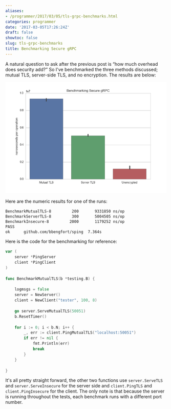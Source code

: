 ```yaml
---
aliases:
- /programmer/2017/03/05/tls-grpc-benchmarks.html
categories: programmer
date: '2017-03-05T17:26:24Z'
draft: false
showtoc: false
slug: tls-grpc-benchmarks
title: Benchmarking Secure gRPC
---
```


A natural question to ask after the previous post is &ldquo;how much overhead does security add?&rdquo; So I've benchmarked the three methods discussed; mutual TLS, server-side TLS, and no encryption. The results are below:

[![Secure gRPC Benchmarks](/images/2017-03-05-benchmark.png)](/images/2017-03-05-benchmark.png)

Here are the numeric results for one of the runs:

```
BenchmarkMutualTLS-8   	     200	   9331850 ns/op
BenchmarkServerTLS-8   	     300	   5004505 ns/op
BenchmarkInsecure-8    	    2000	   1179252 ns/op
PASS
ok  	github.com/bbengfort/sping	7.364s
```

Here is the code for the benchmarking for reference:

```go
var (
	server *PingServer
	client *PingClient
)

func BenchmarkMutualTLS(b *testing.B) {

	logmsgs = false
	server = NewServer()
	client = NewClient("tester", 100, 8)

	go server.ServeMutualTLS(50051)
	b.ResetTimer()

	for i := 0; i < b.N; i++ {
		_, err := client.PingMutualTLS("localhost:50051")
		if err != nil {
			fmt.Println(err)
			break
		}
	}

}
```

It's all pretty straight forward, the other two functions use `server.ServeTLS` and `server.ServeInsecure` for the server side and `client.PingTLS` and `client.PingInsecure` for the client. The only note is that because the server is running throughout the tests, each benchmark runs with a different port number.
